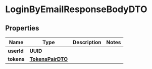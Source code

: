 

# LoginByEmailResponseBodyDTO


## Properties

| Name | Type | Description | Notes |
|------------ | ------------- | ------------- | -------------|
|**userId** | **UUID** |  |  |
|**tokens** | [**TokensPairDTO**](TokensPairDTO.md) |  |  |



